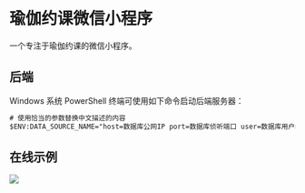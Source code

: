 # 瑜伽约课微信小程序

一个专注于瑜伽约课的微信小程序。

## 后端

Windows 系统 PowerShell 终端可使用如下命令启动后端服务器：

```ps
# 使用恰当的参数替换中文描述的内容
$ENV:DATA_SOURCE_NAME="host=数据库公网IP port=数据库侦听端口 user=数据库用户名 password=数据库密码 dbname=数据库名称 sslmode=disable" ;go run main.go
```

## 在线示例

<img src="/images/扫码_搜索联合传播样式-标准色版.png">


